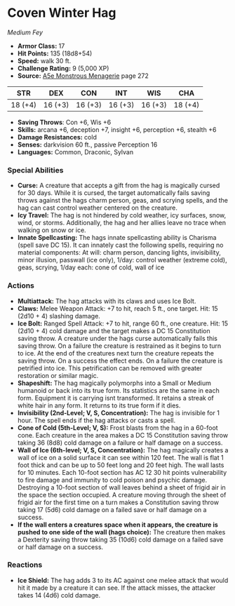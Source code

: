# Coven Winter Hag

*Medium* *Fey*

- **Armor Class:** 17
- **Hit Points:** 135 (18d8+54)
- **Speed:** walk 30 ft.
- **Challenge Rating:** 9 (5,000 XP)
- **Source:** [A5e Monstrous Menagerie](https://enpublishingrpg.com/products/level-up-monstrous-menagerie-a5e) page 272

| STR | DEX | CON | INT | WIS | CHA |
| --- | --- | --- | --- | --- | --- |
| 18 (+4) | 16 (+3) | 16 (+3) | 16 (+3) | 16 (+3) | 18 (+4) |

- **Saving Throws**: Con +6, Wis +6
- **Skills:** arcana +6, deception +7, insight +6, perception +6, stealth +6
- **Damage Resistances:** cold
- **Senses:** darkvision 60 ft., passive Perception 16
- **Languages:** Common, Draconic, Sylvan

### Special Abilities

- **Curse:** A creature that accepts a gift from the hag is magically cursed for 30 days. While it is cursed, the target automatically fails saving throws against the hags charm person, geas, and scrying spells, and the hag can cast control weather centered on the creature.
- **Icy Travel:** The hag is not hindered by cold weather, icy surfaces, snow, wind, or storms. Additionally, the hag and her allies leave no trace when walking on snow or ice.
- **Innate Spellcasting:** The hags innate spellcasting ability is Charisma (spell save DC 15). It can innately cast the following spells, requiring no material components: At will: charm person, dancing lights, invisibility, minor illusion, passwall (ice only), 1/day: control weather (extreme cold), geas, scrying, 1/day each: cone of cold, wall of ice

### Actions

- **Multiattack:** The hag attacks with its claws and uses Ice Bolt.
- **Claws:** Melee Weapon Attack: +7 to hit, reach 5 ft., one target. Hit: 15 (2d10 + 4) slashing damage.
- **Ice Bolt:** Ranged Spell Attack: +7 to hit, range 60 ft., one creature. Hit: 15 (2d10 + 4) cold damage  and the target makes a DC 15 Constitution saving throw. A creature under the hags curse automatically fails this saving throw. On a failure  the creature is restrained as it begins to turn to ice. At the end of the creatures next turn  the creature repeats the saving throw. On a success  the effect ends. On a failure  the creature is petrified into ice. This petrification can be removed with greater restoration or similar magic.
- **Shapeshift:** The hag magically polymorphs into a Small or Medium humanoid or back into its true form. Its statistics are the same in each form. Equipment it is carrying isnt transformed. It retains a streak of white hair in any form. It returns to its true form if it dies.
- **Invisibility (2nd-Level; V, S, Concentration):** The hag is invisible for 1 hour. The spell ends if the hag attacks or casts a spell.
- **Cone of Cold (5th-Level; V, S):** Frost blasts from the hag in a 60-foot cone. Each creature in the area makes a DC 15 Constitution saving throw  taking 36 (8d8) cold damage on a failure or half damage on a success.
- **Wall of Ice (6th-level; V, S, Concentration):** The hag magically creates a wall of ice on a solid surface it can see within 120 feet. The wall is flat  1 foot thick  and can be up to 50 feet long and 20 feet high. The wall lasts for 10 minutes. Each 10-foot section has AC 12  30 hit points  vulnerability to fire damage  and immunity to cold  poison  and psychic damage. Destroying a 10-foot section of wall leaves behind a sheet of frigid air in the space the section occupied. A creature moving through the sheet of frigid air for the first time on a turn makes a Constitution saving throw  taking 17 (5d6) cold damage on a failed save or half damage on a success.
- **If the wall enters a creatures space when it appears, the creature is pushed to one side of the wall (hags choice):** The creature then makes a Dexterity saving throw  taking 35 (10d6) cold damage on a failed save or half damage on a success.

### Reactions

- **Ice Shield:** The hag adds 3 to its AC against one melee attack that would hit it made by a creature it can see. If the attack misses, the attacker takes 14 (4d6) cold damage.


